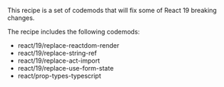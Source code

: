This recipe is a set of codemods that will fix some of React 19 breaking changes.

The recipe includes the following codemods:

- react/19/replace-reactdom-render
- react/19/replace-string-ref
- react/19/replace-act-import
- react/19/replace-use-form-state
- react/prop-types-typescript
